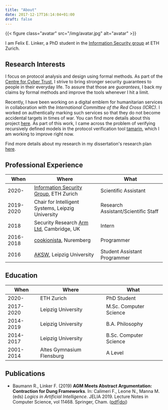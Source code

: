 ```yaml
---
title: "About"
date: 2017-12-17T16:14:04+01:00
draft: false
---
```


{{< figure class="avatar" src="/img/avatar.jpg" alt="avatar" >}}

I am Felix E. Linker, a PhD student in the [Information Security group](https://infsec.ethz.ch/) at ETH Zurich.

## Research Interests

I focus on protocol analysis and design using formal methods.
As part of the [Centre for Cyber Trust](https://infsec.ethz.ch/research/projects/cyber_trust.html), I strive to bring stronger security guarantees to people in their everyday life.
To assure that those are *guarantees*, I back my claims by formal methods and improve the tools whenever I hit a limit.

Recently, I have been working on a digital emblem for humanitarian services in collaboration with the *International Committee of the Red Cross (ICRC)*.
I worked on authentically marking such services so that they do not become accidental targets in times of war.
You can find more details about this project [here](/adem).
As part of this work, I came across the problem of verifying recursively defined models in the protocol verification tool [tamarin](https://tamarin-prover.github.io/), which I am working to improve right now.

Find more details about my research in my dissertation's research plan [here](https://github.com/felixlinker/research-plan/releases/).

## Professional Experience

When      | Where | What
----------|-------|-----
2020-     | [Information Security Group](https://infsec.ethz.ch/), ETH Zurich | Scientific Assistant
2019-2020 | Chair for Intelligent Systems, Leipzig University | Research Assistant/Scientific Staff
2018      | Security Research [Arm Ltd](https://www.arm.com/), Cambridge, UK | Intern
2016-2018 | [cookionista](https://cookionista.com/), Nuremberg | Programmer
2016      | [AKSW](http://aksw.org), Leipzig University | Student Assistant Programmer

## Education

When      | Where | What
----------|-------|-----
2020-     | ETH Zurich | PhD Student
2017-2020 | Leipzig University | M.Sc. Computer Science
2014-2019 | Leipzig University | B.A. Philosophy
2014-2017 | Leipzig University | B.Sc. Computer Science
2001-2014 | Altes Gymnasium Flensburg | A Level

## Publications

* Baumann R., Linker F. (2019) **AGM Meets Abstract Argumentation: Contraction for Dung Frameworks**. In: Calimeri F., Leone N., Manna M. (eds) *Logics in Artificial Intelligence*. JELIA 2019. Lecture Notes in Computer Science, vol 11468. Springer, Cham. ([pdf](https://www.researchgate.net/profile/Ringo-Baumann/publication/332211310_AGM_Meets_Abstract_Argumentation_Contraction_for_Dung_Frameworks/links/5ca658184585157bd322dbfd/AGM-Meets-Abstract-Argumentation-Contraction-for-Dung-Frameworks.pdf)|[doi](https://doi.org/10.1007/978-3-030-19570-0_3))
